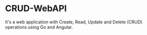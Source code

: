 # CRUD-WebAPI
It's a web application with Create, Read, Update and Delete (CRUD) operations using Go and Angular.
